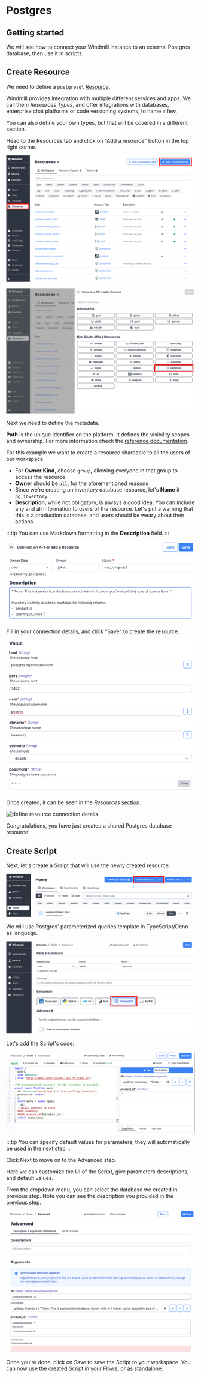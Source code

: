 # Postgres

## Getting started

We will see how to connect your Windmill instance to an external Postgres
database, then use it in scripts.

## Create Resource

We need to define a `postgresql` [*Resource*][docs-resources].

Windmill provides integration with multiple different services and apps.
We call them *Resources Types*, and offer integrations with databases,
enterprise chat platforms or code versioning systems, to name a few.

You can also define your own types, but that will be covered in a different
section.

Head to the Resources tab and click on "Add a resource" button in the top
right corner.

![resource](../assets/integrations/resources.png)

![postgres resource](../assets/integrations/postgres/postgres-resouorce.png)

Next we need to define the metadata.

**Path** is the unique identifier on the platform. It defines
the visibility scopes and ownership. For more information check the
[reference documentation][docs-path].

For this example we want to create a resource shareable to all the users
of our workspace:

- For **Owner Kind**, choose `group`, allowing everyone in that group to access
the resource
- **Owner** should be `all`, for the aforementioned reasons
- Since we're creating an inventory database resource, let's **Name** it
`pg_inventory`.
- **Description**, while not obligatory, is always a good idea. You can include
any and all information to users of the resource. Let's put a warning that
this is a production database, and users should be weary about their actions.

:::tip
You can use Markdown formatting in the **Description** field.
:::

![define resource metadata](../assets/integrations/postgres/1_1.png)

Fill in your connection details, and click "Save" to create the resource.

![define resource connection details](../assets/integrations/postgres/1_2.png)

Once created, it can be seen in the *Resources* [section][wm-app-resources].

![define resource connection details](../assets/integrations/postgres/1_3.png)

Congratulations, you have just created a shared Postgres database resource!

## Create Script

Next, let's create a Script that will use the newly created resource.

![create script](../assets/integrations/postgres/2_0.png)

We will use Postgres' parameterized queries template in TypeScript/Deno as language.

![postgres template](../assets/integrations/postgres/2_1.png)

Let's add the Script's code:

![create script code](../assets/integrations/postgres/2_2.png)

:::tip
You can specify default values for parameters, they will automatically be
used in the next step
:::

Click Next to move on to the Advanced step.


Here we can customize the UI of the Script, give parameters descriptions, and
default values.

From the dropdown menu, you can select the database we created in
previous step. Note you can see the description you provided in the previous
step.

![create script customization](../assets/integrations/postgres/2_3.png)

Once you're done, click on Save to save the Script to your workspace.
You can now use the created Script in your Flows, or as standalone.


<!-- Links -->

[wm-app-resources]: https://app.windmill.dev/resources
[docs-resources]: ../reference#resource
[docs-path]: ../reference#path
